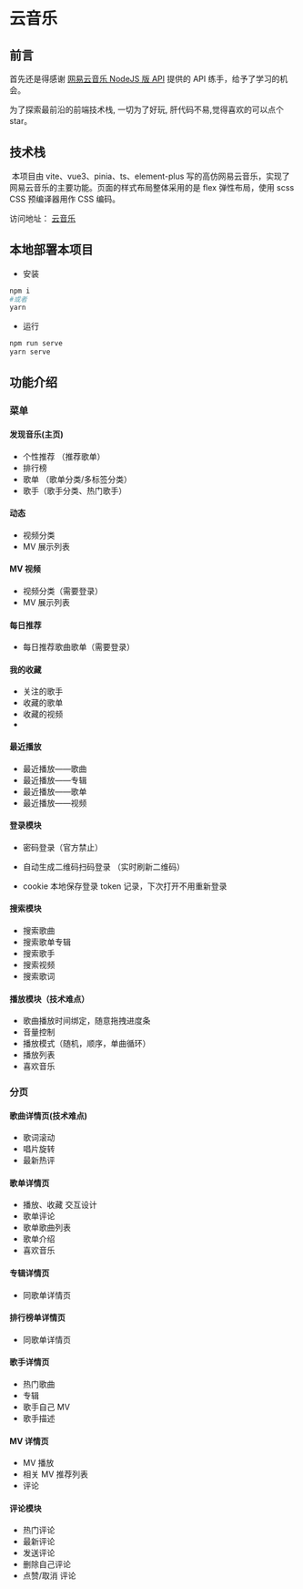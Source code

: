 # 云音乐

## 前言

首先还是得感谢 [网易云音乐 NodeJS 版 API](https://binaryify.github.io/NeteaseCloudMusicApi/#/) 提供的 API 练手，给予了学习的机会。

为了探索最前沿的前端技术栈, 一切为了好玩, 肝代码不易,觉得喜欢的可以点个 star。

## 技术栈

​ 本项目由 vite、vue3、pinia、ts、element-plus 写的高仿网易云音乐，实现了网易云音乐的主要功能。页面的样式布局整体采用的是 flex 弹性布局，使用 scss CSS 预编译器用作 CSS 编码。

访问地址： [云音乐](http://121.40.174.152/#/discover/recommend)

## 本地部署本项目

- 安装

```sh
npm i
#或者
yarn
```

- 运行

```sh
npm run serve
yarn serve
```

## 功能介绍

### 菜单

#### 发现音乐(主页)

- 个性推荐 （推荐歌单）
- 排行榜
- 歌单 （歌单分类/多标签分类）
- 歌手（歌手分类、热门歌手）

#### 动态

- 视频分类
- MV 展示列表

#### MV 视频

- 视频分类（需要登录）
- MV 展示列表

#### 每日推荐

- 每日推荐歌曲歌单（需要登录）

#### 我的收藏

- 关注的歌手
- 收藏的歌单
- 收藏的视频
-

#### 最近播放

- 最近播放——歌曲
- 最近播放——专辑
- 最近播放——歌单
- 最近播放——视频

#### 登录模块

- 密码登录（官方禁止）
- 自动生成二维码扫码登录 （实时刷新二维码）

- cookie 本地保存登录 token 记录，下次打开不用重新登录

#### 搜索模块

- 搜索歌曲
- 搜索歌单专辑
- 搜索歌手
- 搜索视频
- 搜索歌词

#### 播放模块（技术难点）

- 歌曲播放时间绑定，随意拖拽进度条
- 音量控制
- 播放模式（随机，顺序，单曲循环）
- 播放列表
- 喜欢音乐

### 分页

#### 歌曲详情页(技术难点)

- 歌词滚动
- 唱片旋转
- 最新热评

#### 歌单详情页

- 播放、收藏 交互设计
- 歌单评论
- 歌单歌曲列表
- 歌单介绍
- 喜欢音乐

#### 专辑详情页

- 同歌单详情页

#### 排行榜单详情页

- 同歌单详情页

#### 歌手详情页

- 热门歌曲
- 专辑
- 歌手自己 MV
- 歌手描述

#### MV 详情页

- MV 播放
- 相关 MV 推荐列表
- 评论

#### 评论模块

- 热门评论
- 最新评论
- 发送评论
- 删除自己评论
- 点赞/取消 评论
